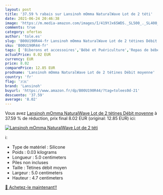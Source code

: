```yaml
---
layout: post
title: '37.59 % rabais sur Lansinoh mOmma NaturalWave Lot de 2 téti'
date: 2021-06-24 20:46:38
image: 'https://m.media-amazon.com/images/I/419YJx6SWDS._SL500_._SL400_.jpg'
comments: true
category: ofertas
author: 'tole.es'
slug: 'B00U190R44-fr Lansinoh mOmma NaturalWave Lot de 2 tétines Débit moyenne'
sku: 'B00U190R44-fr'
tags: [ 'Biberons et accessoires','Bébé et Puériculture','Repas de bébé','Tétines','lansinoh', ]
actualPrice: 8.02 EUR
currency: EUR
price: 8.02
comparePrice: 12.85 EUR
prodname: 'Lansinoh mOmma NaturalWave Lot de 2 tétines Débit moyenne'
country: 'fr'
flag: '🇫🇷'
brand: 'Lansinoh'
buyurl: 'https://www.amazon.fr/dp/B00U190R44/?tag=tolees0d-21'
descuento: '37.59'
average: '8.02'
---
```


Vous avez [Lansinoh mOmma NaturalWave Lot de 2 tétines Débit moyenne](https://www.amazon.fr/dp/B00U190R44/?tag=tolees0d-21)  à  37.59 % de réduction, prix final  8.02 EUR (original: 12.85 EUR) ici:

[![Lansinoh mOmma NaturalWave Lot de 2 téti](https://m.media-amazon.com/images/I/419YJx6SWDS._SL500_._SL400_.jpg)](https://www.amazon.fr/dp/B00U190R44/?tag=tolees0d-21)

ℹ️:

- Type de matériel : Silicone
- Poids : 0.03 kilograms
- Longueur : 5.0 centimeters
- Piles non incluses
- Taille : Tétines débit moyen
- Largeur : 5.0 centimeters
- Hauteur : 4.7 centimeters

[🛒 Achetez-le maintenant!!](https://www.amazon.fr/dp/B00U190R44/?tag=tolees0d-21)
